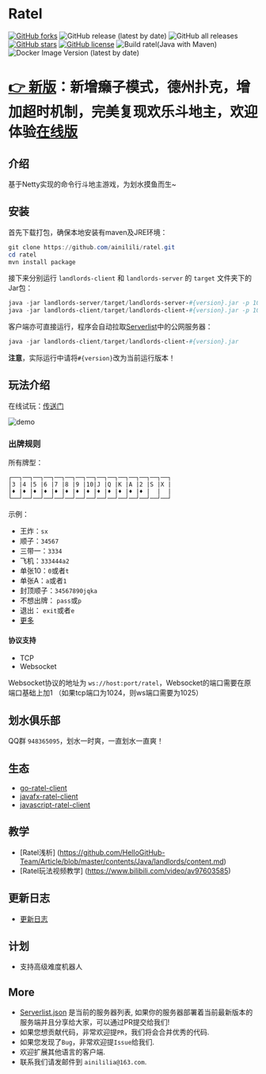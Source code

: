 # Ratel

[![GitHub forks](https://img.shields.io/github/forks/ainilili/ratel?style=flat-square)](https://github.com/ainilili/ratel/network)
![GitHub release (latest by date)](https://img.shields.io/github/v/release/ainilili/ratel?style=flat-square)
![GitHub all releases](https://img.shields.io/github/downloads/ainilili/ratel/total?logo=spring&style=flat-square)
[![GitHub stars](https://img.shields.io/github/stars/ainilili/ratel?logo=java&style=flat-square)](https://github.com/ainilili/ratel/stargazers)
[![GitHub license](https://img.shields.io/github/license/ainilili/ratel?logo=apache&style=flat-square)](https://github.com/ainilili/ratel/blob/master/LICENSE)
![Build ratel(Java with Maven)](https://github.com/ainilili/ratel/workflows/Build%20ratel(Java%20with%20Maven)/badge.svg?branch=master)
![Docker Image Version (latest by date)](https://img.shields.io/docker/v/kebyn/ratel?label=Docker&logo=docker&style=flat-square)

# [👉 新版](https://github.com/ratel-online)：新增癞子模式，德州扑克，增加超时机制，完美复现欢乐斗地主，欢迎体验[在线版](http://ratel.lde.ng/)

## 介绍
基于Netty实现的命令行斗地主游戏，为划水摸鱼而生~

## 安装
首先下载打包，确保本地安装有maven及JRE环境：
```powershell
git clone https://github.com/ainilili/ratel.git
cd ratel
mvn install package
```
接下来分别运行 ``landlords-client`` 和 ``landlords-server`` 的 ``target`` 文件夹下的Jar包：
```powershell
java -jar landlords-server/target/landlords-server-#{version}.jar -p 1024
java -jar landlords-client/target/landlords-client-#{version}.jar -p 1024 -h 127.0.0.1
```
客户端亦可直接运行，程序会自动拉取[Serverlist](https://github.com/ainilili/ratel/blob/master/serverlist.json)中的公网服务器：
```powershell
java -jar landlords-client/target/landlords-client-#{version}.jar
```
**注意**，实际运行中请将``#{version}``改为当前运行版本！
## 玩法介绍
在线试玩：[传送门](http://ratel.isnico.com)

![demo](demo.gif)

### 出牌规则
所有牌型：
```
┌──┐──┐──┐──┐──┐──┐──┐──┐──┐──┐──┐──┐──┐──┐──┐
│3 |4 |5 |6 |7 |8 |9 |10|J |Q |K |A |2 |S |X |
│♦ |♦ |♦ |♦ |♦ |♦ |♦ |♦ |♦ |♦ |♦ |♦ |♦ |  |  |
└──┘──┘──┘──┘──┘──┘──┘──┘──┘──┘──┘──┘──┘──┘──┘
```
示例：
 - 王炸：``sx``
 - 顺子：``34567``
 - 三带一：``3334``
 - 飞机：``333444a2``
 - 单张10：``0``或者``t``
 - 单张A：``a``或者``1``
 - 封顶顺子：``34567890jqka``
 - 不想出牌： ``pass``或``p``
 - 退出： ``exit``或者``e``
 - [更多](https://zh.wikipedia.org/zh-sg/%E9%AC%A5%E5%9C%B0%E4%B8%BB)

#### 协议支持
 - TCP
 - Websocket

Websocket协议的地址为 ``ws://host:port/ratel``，Websocket的端口需要在原端口基础上加1 （如果tcp端口为1024，则ws端口需要为1025）
## 划水俱乐部
QQ群 ``948365095``，划水一时爽，一直划水一直爽！

## 生态
 - [go-ratel-client](https://github.com/ZuoFuhong/go-ratel)
 - [javafx-ratel-client](https://github.com/marmot-z/javafx-ratel-client)
 - [javascript-ratel-client](https://github.com/marmot-z/js-ratel-client)
 
## 教学
 - [Ratel浅析] (https://github.com/HelloGitHub-Team/Article/blob/master/contents/Java/landlords/content.md)
 - [Ratel玩法视频教学] (https://www.bilibili.com/video/av97603585)

## 更新日志
 - [更新日志](https://github.com/ainilili/ratel/blob/master/UPDATE.md)

## 计划
 - 支持高级难度机器人

## More
 - [Serverlist.json](https://github.com/ainilili/ratel/blob/master/serverlist.json) 是当前的服务器列表, 如果你的服务器部署着当前最新版本的服务端并且分享给大家，可以通过PR提交给我们!
 - 如果您想贡献代码，非常欢迎提``PR``，我们将会合并优秀的代码.
 - 如果您发现了``Bug``，非常欢迎提``Issue``给我们.
 - 欢迎扩展其他语言的客户端.
 - 联系我们请发邮件到 ``ainililia@163.com``.
